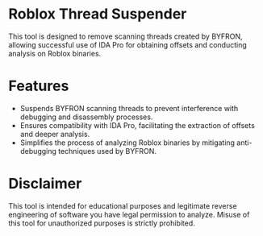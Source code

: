 # Roblox Thread Suspender
This tool is designed to remove scanning threads created by BYFRON, allowing successful use of IDA Pro for obtaining offsets and conducting analysis on Roblox binaries.

# Features
- Suspends BYFRON scanning threads to prevent interference with debugging and disassembly processes.
- Ensures compatibility with IDA Pro, facilitating the extraction of offsets and deeper analysis.
- Simplifies the process of analyzing Roblox binaries by mitigating anti-debugging techniques used by BYFRON.

# Disclaimer
This tool is intended for educational purposes and legitimate reverse engineering of software you have legal permission to analyze. Misuse of this tool for unauthorized purposes is strictly prohibited.

